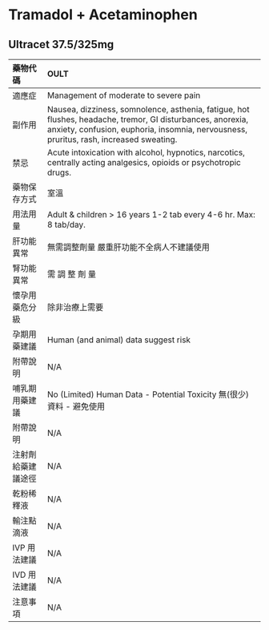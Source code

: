 # Tramadol + Acetaminophen

## Ultracet 37.5/325mg

| 藥物代碼           | OULT                                                                                                                                                                                                 |
|:-------------------|:-----------------------------------------------------------------------------------------------------------------------------------------------------------------------------------------------------|
| 適應症             | Management of moderate to severe pain                                                                                                                                                                |
| 副作用             | Nausea, dizziness, somnolence, asthenia, fatigue, hot flushes, headache, tremor, GI disturbances, anorexia, anxiety, confusion, euphoria, insomnia, nervousness, pruritus, rash, increased sweating. |
| 禁忌               | Acute intoxication with alcohol, hypnotics, narcotics, centrally acting analgesics, opioids or psychotropic drugs.                                                                                   |
| 藥物保存方式       | 室溫                                                                                                                                                                                                 |
| 用法用量           | Adult & children > 16 years 1-2 tab every 4-6 hr. Max: 8 tab/day.                                                                                                                                    |
| 肝功能異常         | 無需調整劑量  嚴重肝功能不全病人不建議使用                                                                                                                                                           |
| 腎功能異常         | 需 調 整 劑 量                                                                                                                                                                                       |
| 懷孕用藥危分級     | 除非治療上需要                                                                                                                                                                                       |
| 孕期用藥建議       | Human (and animal) data suggest risk                                                                                                                                                                 |
| 附帶說明           | N/A                                                                                                                                                                                                  |
| 哺乳期用藥建議     | No (Limited) Human Data - Potential Toxicity 無(很少)資料 - 避免使用                                                                                                                                 |
| 附帶說明           | N/A                                                                                                                                                                                                  |
| 注射劑給藥建議途徑 | N/A                                                                                                                                                                                                  |
| 乾粉稀釋液         | N/A                                                                                                                                                                                                  |
| 輸注點滴液         | N/A                                                                                                                                                                                                  |
| IVP 用法建議       | N/A                                                                                                                                                                                                  |
| IVD 用法建議       | N/A                                                                                                                                                                                                  |
| 注意事項           | N/A                                                                                                                                                                                                  |

